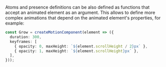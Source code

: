Atoms and presence definitions can be also defined as functions that accept an animated element as an argument. This allows to define more complex animations that depend on the animated element's properties, for example:

```ts
const Grow = createMotionComponent(element => ({
  duration: 300,
  keyframes: [
    { opacity: 0, maxHeight: `${element.scrollHeight / 2}px` },
    { opacity: 1, maxHeight: `${element.scrollHeight}px` },
  ],
}));
```
